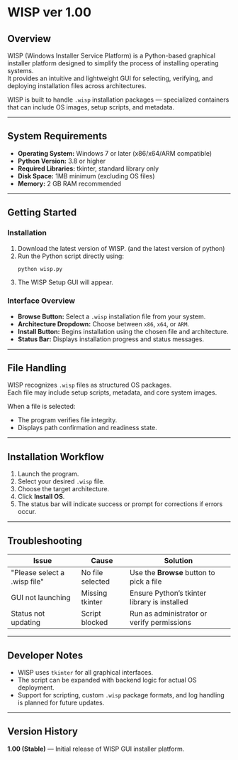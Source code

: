 # WISP ver 1.00

## Overview
WISP (Windows Installer Service Platform) is a Python-based graphical installer platform designed to simplify the process of installing operating systems.  
It provides an intuitive and lightweight GUI for selecting, verifying, and deploying installation files across architectures.

WISP is built to handle `.wisp` installation packages — specialized containers that can include OS images, setup scripts, and metadata.

---

## System Requirements
- **Operating System:** Windows 7 or later (x86/x64/ARM compatible)
- **Python Version:** 3.8 or higher  
- **Required Libraries:** tkinter, standard library only  
- **Disk Space:** 1MB minimum (excluding OS files)
- **Memory:** 2 GB RAM recommended

---

## Getting Started

### Installation
1. Download the latest version of WISP.
   (and the latest version of python)  
2. Run the Python script directly using:
   ```bash
   python wisp.py
   ```
3. The WISP Setup GUI will appear.

### Interface Overview
- **Browse Button:** Select a `.wisp` installation file from your system.
- **Architecture Dropdown:** Choose between `x86`, `x64`, or `ARM`.
- **Install Button:** Begins installation using the chosen file and architecture.
- **Status Bar:** Displays installation progress and status messages.

---

## File Handling

WISP recognizes `.wisp` files as structured OS packages.  
Each file may include setup scripts, metadata, and core system images.

When a file is selected:
- The program verifies file integrity.  
- Displays path confirmation and readiness state.

---

## Installation Workflow

1. Launch the program.  
2. Select your desired `.wisp` file.  
3. Choose the target architecture.  
4. Click **Install OS**.  
5. The status bar will indicate success or prompt for corrections if errors occur.

---

## Troubleshooting

| Issue | Cause | Solution |
|-------|--------|-----------|
| "Please select a .wisp file" | No file selected | Use the **Browse** button to pick a file |
| GUI not launching | Missing tkinter | Ensure Python’s tkinter library is installed |
| Status not updating | Script blocked | Run as administrator or verify permissions |

---

## Developer Notes
- WISP uses `tkinter` for all graphical interfaces.
- The script can be expanded with backend logic for actual OS deployment.
- Support for scripting, custom `.wisp` package formats, and log handling is planned for future updates.

---

## Version History
**1.00 (Stable)** — Initial release of WISP GUI installer platform.
